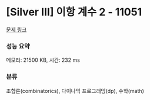 # [Silver III] 이항 계수 2 - 11051 

[문제 링크](https://www.acmicpc.net/problem/11051) 

### 성능 요약

메모리: 21500 KB, 시간: 232 ms

### 분류

조합론(combinatorics), 다이나믹 프로그래밍(dp), 수학(math)

